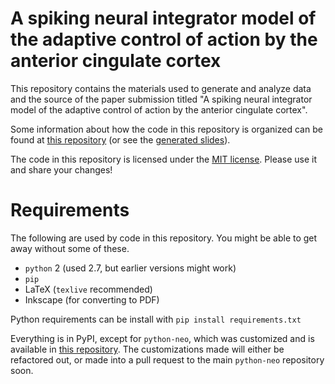 A spiking neural integrator model of the adaptive control of action by the anterior cingulate cortex
====================================================================================================

This repository contains the materials
used to generate and analyze data and the source of the paper
submission titled "A spiking neural integrator model of the adaptive
control of action by the anterior cingulate cortex".

Some information about how the code in this repository
is organized can be found at
[this repository](https://github.com/tbekolay/scipy2013-workflow)
(or see the [generated slides](http://bekolay.org/scipy2013-workflow/)).

The code in this repository is licensed under the
[MIT license](http://tbekolay.mit-license.org/).
Please use it and share your changes!

Requirements
============

The following are used by code in this repository.
You might be able to get away without some of these.

* `python` 2 (used 2.7, but earlier versions might work)
* `pip`
* LaTeX (`texlive` recommended)
* Inkscape (for converting to PDF)

Python requirements can be install with
  `pip install requirements.txt`

Everything is in PyPI, except for `python-neo`,
which was customized and is available
in [this repository](https://github.com/tbekolay/python-neo).
The customizations made will either be refactored out,
or made into a pull request to the main `python-neo`
repository soon.

